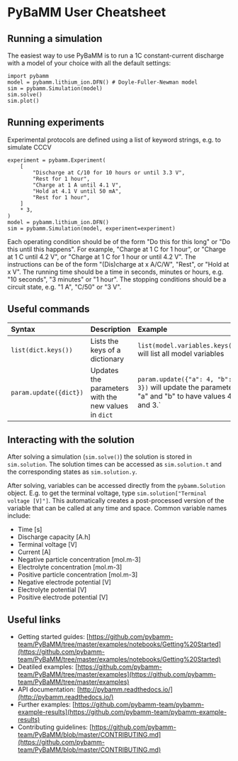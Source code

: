 # PyBaMM User Cheatsheet

## Running a simulation
The easiest way to use PyBaMM is to run a 1C constant-current discharge with a model of your choice with all the default settings:
```python3
import pybamm
model = pybamm.lithium_ion.DFN() # Doyle-Fuller-Newman model
sim = pybamm.Simulation(model)
sim.solve()
sim.plot()
```

## Running experiments
Experimental protocols are defined using a list of keyword strings, e.g. to simulate CCCV
```
experiment = pybamm.Experiment(
    [
        "Discharge at C/10 for 10 hours or until 3.3 V",
        "Rest for 1 hour",
        "Charge at 1 A until 4.1 V",
        "Hold at 4.1 V until 50 mA",
        "Rest for 1 hour",
    ]
    * 3,
)
model = pybamm.lithium_ion.DFN()
sim = pybamm.Simulation(model, experiment=experiment)
```
Each operating condition should be of the form "Do this for this long" or "Do this until this happens". For example, "Charge at 1 C for 1 hour", or "Charge at 1 C until 4.2 V", or "Charge at 1 C for 1 hour or until 4.2 V". The instructions can be of the form "(Dis)charge at x A/C/W", "Rest", or "Hold at x V". The running time should be a time in seconds, minutes or hours, e.g. "10 seconds", "3 minutes" or "1 hour". The stopping conditions should be a circuit state, e.g. "1 A", "C/50" or "3 V".
## Useful commands
| Syntax         | Description     | Example      |
| :------------- | :-------------- | :----------- |
|`list(dict.keys())` | Lists the keys of a dictionary | `list(model.variables.keys())` will list all model variables
|`param.update({dict})` | Updates the parameters with the new values in `dict` | `param.update({"a": 4, "b": 3})` will update the parameters "a" and "b" to have values 4 and 3.`


## Interacting with the solution
After solving a simulation (`sim.solve()`) the solution is stored in `sim.solution`. The solution times can be accessed as `sim.solution.t` and the corresponding states as `sim.solution.y`.

After solving, variables can be accessed directly from the `pybamm.Solution` object. E.g. to get the terminal voltage, type `sim.solution["Terminal voltage [V]"]`. This automatically creates a post-processed version of the variable that can be called at any time and space. Common variable names include:
- Time [s]
- Discharge capacity [A.h]
- Terminal voltage [V]
- Current [A]
- Negative particle concentration [mol.m-3]
- Electrolyte concentration [mol.m-3]
- Positive particle concentration [mol.m-3]
- Negative electrode potential [V]
- Electrolyte potential [V]
- Positive electrode potential [V]

## Useful links
- Getting started guides: [https://github.com/pybamm-team/PyBaMM/tree/master/examples/notebooks/Getting%20Started](https://github.com/pybamm-team/PyBaMM/tree/master/examples/notebooks/Getting%20Started)
- Deatiled examples: [https://github.com/pybamm-team/PyBaMM/tree/master/examples](https://github.com/pybamm-team/PyBaMM/tree/master/examples)
- API documentation: [http://pybamm.readthedocs.io/](http://pybamm.readthedocs.io/)
- Further examples: [https://github.com/pybamm-team/pybamm-example-results](https://github.com/pybamm-team/pybamm-example-results)
- Contributing guidelines: [https://github.com/pybamm-team/PyBaMM/blob/master/CONTRIBUTING.md](https://github.com/pybamm-team/PyBaMM/blob/master/CONTRIBUTING.md)
